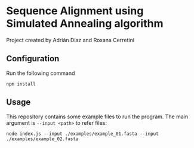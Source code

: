# Sequence Alignment using Simulated Annealing algorithm
Project created by Adrián Díaz and Roxana Cerretini

## Configuration
Run the following command

`npm install`

## Usage
This repository contains some example files to run the program. The main argument is `--input <path>` to refer files:

`node index.js --input ./examples/example_01.fasta --input ./examples/example_02.fasta`

